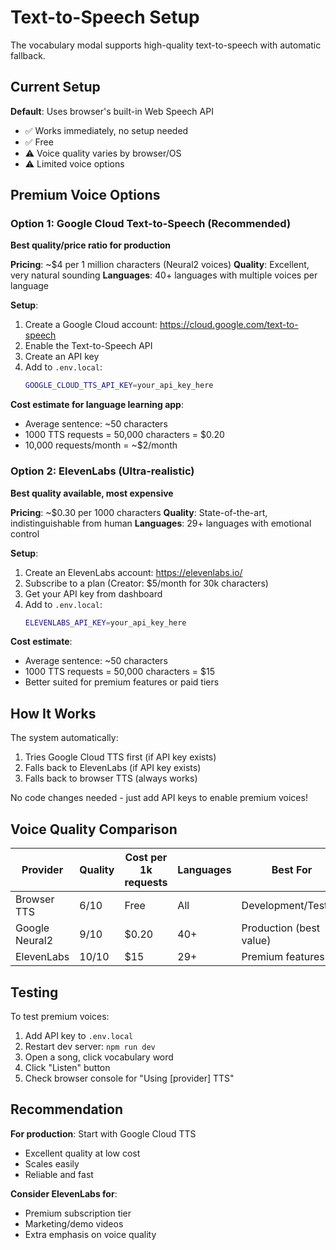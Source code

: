 # Text-to-Speech Setup

The vocabulary modal supports high-quality text-to-speech with automatic fallback.

## Current Setup

**Default**: Uses browser's built-in Web Speech API
- ✅ Works immediately, no setup needed
- ✅ Free
- ⚠️ Voice quality varies by browser/OS
- ⚠️ Limited voice options

## Premium Voice Options

### Option 1: Google Cloud Text-to-Speech (Recommended)

**Best quality/price ratio for production**

**Pricing**: ~$4 per 1 million characters (Neural2 voices)
**Quality**: Excellent, very natural sounding
**Languages**: 40+ languages with multiple voices per language

**Setup**:
1. Create a Google Cloud account: https://cloud.google.com/text-to-speech
2. Enable the Text-to-Speech API
3. Create an API key
4. Add to `.env.local`:
   ```bash
   GOOGLE_CLOUD_TTS_API_KEY=your_api_key_here
   ```

**Cost estimate for language learning app**:
- Average sentence: ~50 characters
- 1000 TTS requests = 50,000 characters = $0.20
- 10,000 requests/month = ~$2/month

### Option 2: ElevenLabs (Ultra-realistic)

**Best quality available, most expensive**

**Pricing**: ~$0.30 per 1000 characters
**Quality**: State-of-the-art, indistinguishable from human
**Languages**: 29+ languages with emotional control

**Setup**:
1. Create an ElevenLabs account: https://elevenlabs.io/
2. Subscribe to a plan (Creator: $5/month for 30k characters)
3. Get your API key from dashboard
4. Add to `.env.local`:
   ```bash
   ELEVENLABS_API_KEY=your_api_key_here
   ```

**Cost estimate**:
- Average sentence: ~50 characters
- 1000 TTS requests = 50,000 characters = $15
- Better suited for premium features or paid tiers

## How It Works

The system automatically:
1. Tries Google Cloud TTS first (if API key exists)
2. Falls back to ElevenLabs (if API key exists)
3. Falls back to browser TTS (always works)

No code changes needed - just add API keys to enable premium voices!

## Voice Quality Comparison

| Provider | Quality | Cost per 1k requests | Languages | Best For |
|----------|---------|---------------------|-----------|----------|
| Browser TTS | 6/10 | Free | All | Development/Testing |
| Google Neural2 | 9/10 | $0.20 | 40+ | Production (best value) |
| ElevenLabs | 10/10 | $15 | 29+ | Premium features |

## Testing

To test premium voices:
1. Add API key to `.env.local`
2. Restart dev server: `npm run dev`
3. Open a song, click vocabulary word
4. Click "Listen" button
5. Check browser console for "Using [provider] TTS"

## Recommendation

**For production**: Start with Google Cloud TTS
- Excellent quality at low cost
- Scales easily
- Reliable and fast

**Consider ElevenLabs for**:
- Premium subscription tier
- Marketing/demo videos
- Extra emphasis on voice quality
